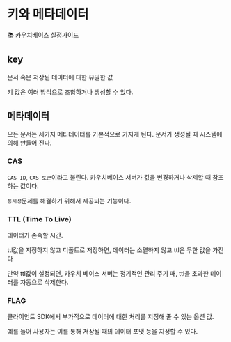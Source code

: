 # 키와 메타데이터

📚 카우치베이스 실정가이드



## key

문서 혹은 저장된 데이터에 대한 유일한 값

키 값은 여러 방식으로 조합하거나 생성할 수 있다.



## 메타데이터

모든 문서는 세가지 메타데이터를 기본적으로 가지게 된다. 문서가 생성될 때 시스템에 의해 만들어 진다.



### CAS

`CAS ID`, `CAS 토큰`이라고 불린다. 카우치베이스 서버가 값을 변경하거나 삭제할 때 참조하는 값이다.

`동시성`문제를 해결하기 위해서 제공되는 기능이다.



### TTL (Time To Live)

데이터가 존속할 시간.

ttl값을 지정하지 않고 디폴트로 저장하면, 데이터는 소멸하지 않고 ttl은 무한 값을 가진다

만약 ttl값이 설정되면, 카우치 베이스 서버는 정기적인 관리 주기 때, ttl을 초과한 데이터를 자동으로 삭제한다.



### FLAG

클라이언트 SDK에서 부가적으로 데이터에 대한 처리를 지정해 줄 수 있는 옵션 값. 

예를 들어 사용자는 이를 통해 저장될 때의 데이터 포맷 등을 지정할 수 있다.